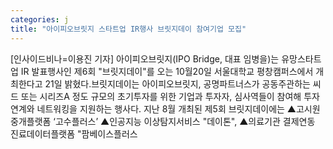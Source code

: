 ```yaml
---
categories: j
title: "아이피오브릿지 스타트업 IR행사 브릿지데이 참여기업 모집"
---
```

[인사이드비나=이용진 기자] 아이피오브릿지(IPO Bridge, 대표 임병을)는 유망스타트업 IR 발표행사인 제6회 "브릿지데이"를 오는 10월20일 서울대학교 평창캠퍼스에서 개최한다고 21일 밝혔다.브릿지데이는 아이피오브릿지, 공명파트너스가 공동주관하는 씨드 또는 시리즈A 정도 규모의 초기투자를 위한 기업과 투자자, 심사역들이 참여해 투자연계와 네트워킹을 지원하는 행사다. 지난 8월 개최된 제5회 브릿지데이에는 ▲고시원중개플랫폼 ‘고수플러스’ ▲인공지능 이상탐지서비스 "데이톤", ▲의료기관 결제연동 진료데이터플랫폼 "팜베이스플러스
